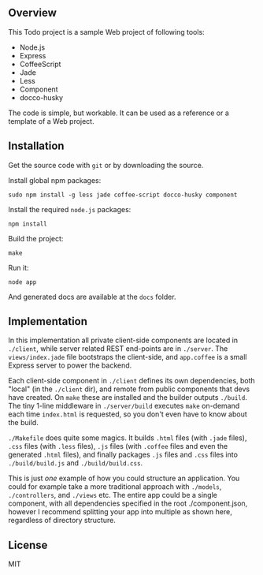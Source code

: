 Overview
--------

This Todo project is a sample Web project of following tools:

* Node.js
* Express
* CoffeeScript
* Jade
* Less
* Component
* docco-husky

The code is simple, but workable. It can be used as a reference or a template of a Web project.

Installation
------------

Get the source code with `git` or by downloading the source.

Install global npm packages:

	sudo npm install -g less jade coffee-script docco-husky component

Install the required `node.js` packages:

    npm install
	
Build the project:

    make
	
Run it:

    node app
	
And generated docs are available at the `docs` folder.

Implementation
--------------

  In this implementation all private client-side components are located in `./client`,
  while server related REST end-points are in `./server`. The `views/index.jade`
  file bootstraps the client-side, and `app.coffee` is a small Express server
  to power the backend.

  Each client-side component in `./client` defines its own dependencies,
  both "local" (in the `./client` dir), and remote from public components
  that devs have created. On `make` these are installed and the builder
  outputs `./build`. The tiny 1-line middleware in `./server/build` executes
  `make` on-demand each time `index.html` is requested, so you don't even
  have to know about the build.
  
  `./Makefile` does quite some magics. It builds `.html` files (with `.jade` files),
  `.css` files (with `.less` files), `.js` files (with `.coffee` files and even the
  generated `.html` files), and finally packages `.js` files and `.css` files into 
  `./build/build.js` and `./build/build.css`.

  This is just _one_ example of how you could structure an application. You could
  for example take a more traditional approach with `./models`, `./controllers`,
  and `./views` etc. The entire app could be a single component, with all dependencies
  specified in the root ./component.json, however I recommend splitting your app
  into multiple as shown here, regardless of directory structure.

License
-------

  MIT
